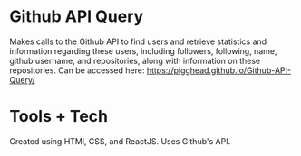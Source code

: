 # Github API Query

Makes calls to the Github API to find users and retrieve statistics and information regarding these users, including followers, following, name, github username, and repositories, along with information on these repositories. Can be accessed here: https://pigghead.github.io/Github-API-Query/

# Tools + Tech

Created using HTMl, CSS, and ReactJS. Uses Github's API.
